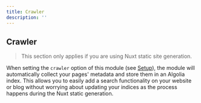 ```yaml
---
title: Crawler
description: ''
---
```


## Crawler

> This section only applies if you are using Nuxt static site generation.

When setting the `crawler` option of this module (see [Setup](/getting-started/configuration#crawler)), the module will automatically collect your pages' metadata and store them in an Algolia index. This allows you to easily add a search functionality on your website or blog without worrying about updating your indices as the process happens during the Nuxt static generation.
